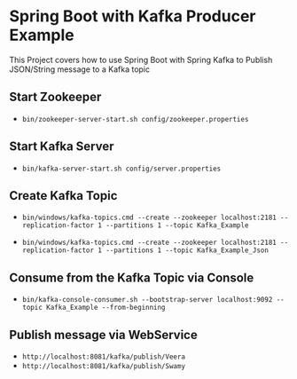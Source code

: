 # Spring Boot with Kafka Producer Example

This Project covers how to use Spring Boot with Spring Kafka to Publish JSON/String message to a Kafka topic
## Start Zookeeper
- `bin/zookeeper-server-start.sh config/zookeeper.properties`

## Start Kafka Server
- `bin/kafka-server-start.sh config/server.properties`

## Create Kafka Topic
- `bin/windows/kafka-topics.cmd --create --zookeeper localhost:2181 --replication-factor 1 --partitions 1 --topic Kafka_Example`

- `bin/windows/kafka-topics.cmd --create --zookeeper localhost:2181 --replication-factor 1 --partitions 1 --topic Kafka_Example_Json`

## Consume from the Kafka Topic via Console
- `bin/kafka-console-consumer.sh --bootstrap-server localhost:9092 --topic Kafka_Example --from-beginning`

## Publish message via WebService
- `http://localhost:8081/kafka/publish/Veera`
- `http://localhost:8081/kafka/publish/Swamy`
